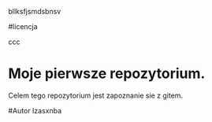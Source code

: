 
bllksfjsmdsbnsv

#licencja

ccc

# Moje pierwsze repozytorium.

Celem tego repozytorium jest zapoznanie sie z gitem.


#Autor
Izasxnba